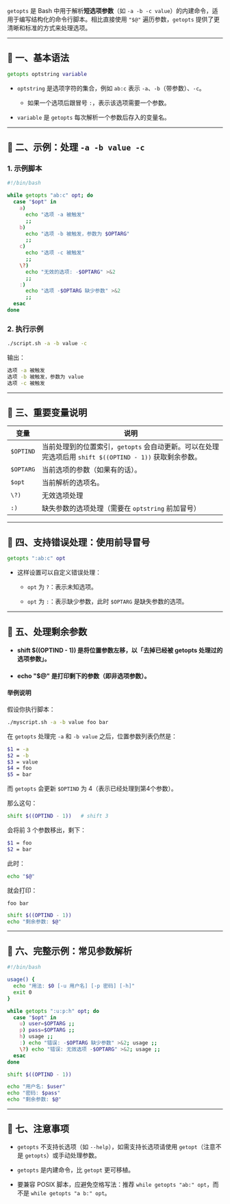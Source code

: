 `getopts` 是 Bash 中用于解析**短选项参数**（如 `-a -b -c value`）的内建命令，适用于编写结构化的命令行脚本。相比直接使用 `"$@"` 遍历参数，`getopts` 提供了更清晰和标准的方式来处理选项。

---

## 📌 一、基本语法

```bash
getopts optstring variable
```


- `optstring` 是选项字符的集合，例如 `ab:c` 表示 `-a`、`-b`（带参数）、`-c`。
    
    - 如果一个选项后跟冒号 `:`，表示该选项需要一个参数。
        
- `variable` 是 `getopts` 每次解析一个参数后存入的变量名。
    

---

## 📌 二、示例：处理 `-a -b value -c`

### 1. 示例脚本

```bash
#!/bin/bash

while getopts "ab:c" opt; do
  case "$opt" in
    a)
      echo "选项 -a 被触发"
      ;;
    b)
      echo "选项 -b 被触发，参数为 $OPTARG"
      ;;
    c)
      echo "选项 -c 被触发"
      ;;
    \?)
      echo "无效的选项: -$OPTARG" >&2
      ;;
    :)
      echo "选项 -$OPTARG 缺少参数" >&2
      ;;
  esac
done

```


### 2. 执行示例

```bash
./script.sh -a -b value -c

```

输出：

```bash
选项 -a 被触发
选项 -b 被触发，参数为 value
选项 -c 被触发
```


---

## 📌 三、重要变量说明

|变量|说明|
|---|---|
|`$OPTIND`|当前处理到的位置索引，`getopts` 会自动更新。可以在处理完选项后用 `shift $((OPTIND - 1))` 获取剩余参数。|
|`$OPTARG`|当前选项的参数（如果有的话）。|
|`$opt`|当前解析的选项名。|
|`\?)`|无效选项处理|
|`:)`|缺失参数的选项处理（需要在 `optstring` 前加冒号）|

---

## 📌 四、支持错误处理：使用前导冒号

```bash
getopts ":ab:c" opt
```


- 这样设置可以自定义错误处理：
    
    - `opt` 为 `?`：表示未知选项。
        
    - `opt` 为 `:`：表示缺少参数，此时 `$OPTARG` 是缺失参数的选项。
        

---

## 📌 五、处理剩余参数

- #### shift $((OPTIND - 1)) 是将位置参数左移，以「去掉已经被 getopts 处理过的选项参数」。
- #### echo "$@" 是打印剩下的参数（即非选项参数）。

#### 举例说明

假设你执行脚本：

```bash
./myscript.sh -a -b value foo bar
```

在 `getopts` 处理完 `-a` 和 `-b value` 之后，位置参数列表仍然是：

```bash
$1 = -a  
$2 = -b  
$3 = value  
$4 = foo  
$5 = bar
```

而 `getopts` 会更新 `$OPTIND` 为 4（表示已经处理到第4个参数）。

那么这句：

```bash
shift $((OPTIND - 1))   # shift 3
```

会将前 3 个参数移出，剩下：

```bash
$1 = foo  
$2 = bar
```

此时：

```bash
echo "$@"
```

就会打印：

```nginx
foo bar
```


```bash
shift $((OPTIND - 1)) 
echo "剩余参数: $@"
```



---

## 📌 六、完整示例：常见参数解析

```bash
#!/bin/bash

usage() {
  echo "用法: $0 [-u 用户名] [-p 密码] [-h]"
  exit 0
}

while getopts ":u:p:h" opt; do
  case "$opt" in
    u) user=$OPTARG ;;
    p) pass=$OPTARG ;;
    h) usage ;;
    :) echo "错误: -$OPTARG 缺少参数" >&2; usage ;;
    \?) echo "错误: 无效选项 -$OPTARG" >&2; usage ;;
  esac
done

shift $((OPTIND - 1))

echo "用户名: $user"
echo "密码: $pass"
echo "剩余参数: $@"

```

---

## 📌 七、注意事项

- `getopts` 不支持长选项（如 `--help`），如需支持长选项请使用 `getopt`（注意不是 `getopts`）或手动处理参数。
    
- `getopts` 是内建命令，比 `getopt` 更可移植。
    
- 要兼容 POSIX 脚本，应避免空格写法：推荐 `while getopts "ab:" opt`，而不是 `while getopts "a b:" opt`。